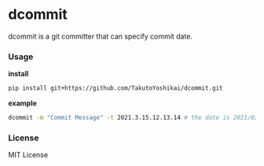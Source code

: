 # dcommit
dcommit is a git committer that can specify commit date.

### Usage
**install**
```bash
pip install git+https://github.com/TakutoYoshikai/dcommit.git
```

**example**
```bash
dcommit -m "Commit Message" -t 2021.3.15.12.13.14 # the date is 2021/03/15 12:13:14
```

### License
MIT License
